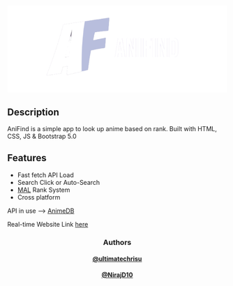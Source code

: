 

<p align="center">
  <img src="imgs/AniFind_Logo-r.png">
</p>

## Description

AniFind is a simple app to look up anime based on rank.
Built with HTML, CSS, JS & Bootstrap 5.0

## Features

- Fast fetch API Load
- Search Click or Auto-Search
- [MAL](https://myanimelist.net) Rank System
- Cross platform

API in use --> [AnimeDB](https://rapidapi.com/brian.rofiq/api/anime-db/)

Real-time Website Link [here](https://ultimatechrisu.github.io/AniFind/)


<h3 align="center">Authors</h3>

<h4 align="center"><a href="https://www.github.com/ultimatechrisu">@ultimatechrisu</a></h4>
<h4 align="center"><a href="https://www.github.com/NirajD10">@NirajD10</a></h4>

